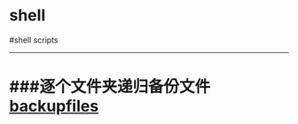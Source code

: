 shell
=====

#shell  scripts

------
###逐个文件夹递归备份文件[backupfiles](https://github.com/segdump/shell/blob/master/backupfiles.sh)
======